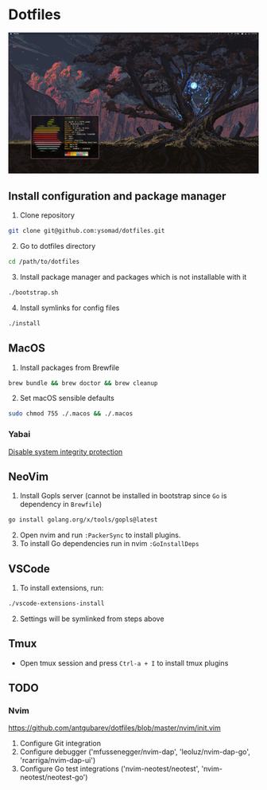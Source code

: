 # Dotfiles

![img](screenshots/magenta_tree.png)

## Install configuration and package manager

1. Clone repository
```sh
git clone git@github.com:ysomad/dotfiles.git
```

2. Go to dotfiles directory
```sh
cd /path/to/dotfiles
```

3. Install package manager and packages which is not installable with it
```sh
./bootstrap.sh
```

4. Install symlinks for config files
```sh
./install
```

## MacOS

1. Install packages from Brewfile
```sh
brew bundle && brew doctor && brew cleanup
```

2. Set macOS sensible defaults
```sh
sudo chmod 755 ./.macos && ./.macos
```

### Yabai
[Disable system integrity protection](https://github.com/koekeishiya/yabai/wiki/Disabling-System-Integrity-Protection)

## NeoVim
1. Install Gopls server (cannot be installed in bootstrap since `Go` is dependency in `Brewfile`)
```sh
go install golang.org/x/tools/gopls@latest
```

2. Open nvim and run `:PackerSync` to install plugins.
3. To install Go dependencies run in nvim `:GoInstallDeps`

## VSCode
1. To install extensions, run:
```sh
./vscode-extensions-install
```
2. Settings will be symlinked from steps above

## Tmux
- Open tmux session and press `Ctrl-a + I` to install tmux plugins

## TODO
### Nvim
https://github.com/antgubarev/dotfiles/blob/master/nvim/init.vim
1. Configure Git integration
2. Configure debugger ('mfussenegger/nvim-dap', 'leoluz/nvim-dap-go', 'rcarriga/nvim-dap-ui')
3. Configure Go test integrations ('nvim-neotest/neotest', 'nvim-neotest/neotest-go')
